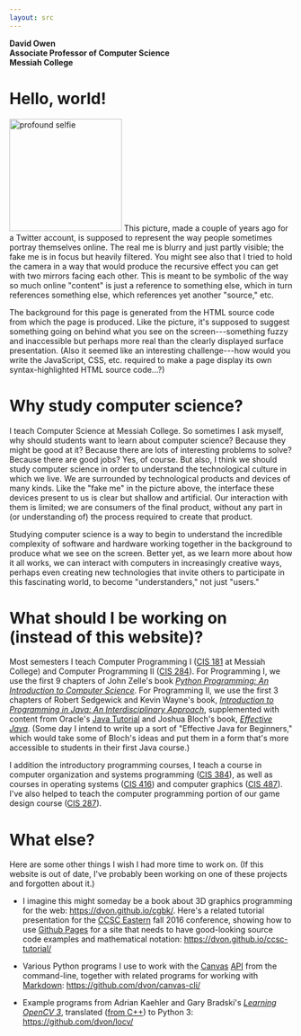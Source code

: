 ```yaml
---
layout: src
---
```


**David Owen**  
**Associate Professor of Computer Science**  
**Messiah College**  

# Hello, world!

<!-- ![profound selfie](/images/crop-and-blur.jpg) -->
<img src="{{ site.baseurl }}/images/crop-and-blur.jpg" alt="profound selfie" style="width:200px">
This picture, made a couple of years ago for a
Twitter account, is supposed to represent the
way people sometimes portray themselves online.
The real me is blurry and just partly visible;
the fake me is in focus but heavily filtered.  You
might see also that I tried to hold the camera in
a way that would produce the recursive effect you can get with
two mirrors facing each other.  This is meant to
be symbolic of the way so much online "content"
is just a reference to something else, which in turn
references something else, which references yet another
"source," etc.

The background for this page is generated from the
HTML source code from which the page is produced.  Like the
picture, it's supposed to suggest something going on
behind what you see on the screen---something fuzzy and inaccessible
but perhaps more real than the clearly displayed surface
presentation.  (Also it seemed like an interesting challenge---how
would you write the JavaScript, CSS, etc. required to make a page
display its own syntax-highlighted HTML source code...?)

# Why study computer science?

I teach Computer Science at Messiah College.  So sometimes I ask
myself, why should students want to learn about computer science?
Because they might be good at it?  Because there are lots of
interesting problems to solve?  Because there are good jobs?  Yes,
of course.  But also, I think we should study computer science
in order to understand the technological culture in which we live.
We are surrounded by technological products and devices of many
kinds.  Like the "fake me" in the picture above, the interface
these devices
present to us is clear but shallow and artificial.  Our interaction
with them is limited; we are consumers of the final
product, without any part in (or understanding of) the process
required to create that product.

Studying computer science is a way to begin
to understand the incredible complexity of software and hardware
working together in the background to produce what we see on the
screen.  Better yet, as we learn more about how it all works, we
can interact with computers in increasingly creative ways,
perhaps even creating new technologies that invite others to
participate in this fascinating world, to become "understanders,"
not just "users."

# What should I be working on (instead of this website)?

Most semesters I teach Computer Programming I
([CIS 181](https://banner.messiah.edu:5000/BANR/mc_bwckctlg.P_EnterCatalog?subject=CIS&course=181)
at Messiah College) and Computer Programming II
([CIS 284](https://banner.messiah.edu:5000/BANR/mc_bwckctlg.P_EnterCatalog?subject=CIS&course=284)).
For Programming I, we use the first 9 chapters of John Zelle's book
[*Python Programming:  An Introduction to Computer Science*](http://mcsp.wartburg.edu/zelle/python/).
For Programming II, we use the first 3 chapters of Robert Sedgewick
and Kevin Wayne's book, [*Introduction to Programming in Java:
An Interdisciplinary Approach*](http://introcs.cs.princeton.edu/java/home/),
supplemented with content from Oracle's
[Java Tutorial](https://docs.oracle.com/javase/tutorial/)
and Joshua Bloch's book,
[*Effective Java*](https://www.pearsonhighered.com/program/Bloch-Effective-Java-2nd-Edition/PGM310651.html).
(Some day I intend to write up a sort of
"Effective Java for Beginners," which would take some of Bloch's
ideas and put them in a form that's more accessible to students
in their first Java course.)

I addition the introductory programming courses, I teach a
course in computer organization and systems programming
([CIS 384](https://banner.messiah.edu:5000/BANR/mc_bwckctlg.P_EnterCatalog?subject=CIS&course=384)),
as well as courses in operating systems
([CIS 416](https://banner.messiah.edu:5000/BANR/mc_bwckctlg.P_EnterCatalog?subject=CIS&course=416))
and computer graphics
([CIS 487](https://banner.messiah.edu:5000/BANR/mc_bwckctlg.P_EnterCatalog?subject=CIS&course=487)).
I've also helped to teach the computer programming portion of
our game design course
([CIS 287](https://banner.messiah.edu:5000/BANR/mc_bwckctlg.P_EnterCatalog?subject=CIS&course=287)).

# What else?

Here are some other things I wish I had more time to work on.
(If this website is out of date, I've probably been working on
one of these projects and forgotten about it.)

-   I imagine this might someday be a book about 3D graphics
    programming for the web: <https://dvon.github.io/cgbk/>.
    Here's a related tutorial presentation for the [CCSC
    Eastern](http://www.ccsc-eastern.org) fall 2016 conference,
    showing how to use [Github Pages](https://pages.github.com)
    for a site that needs to have good-looking source code
    examples and mathematical notation:
    <https://dvon.github.io/ccsc-tutorial/>

-   Various Python programs I use to work with the
    [Canvas](https://www.canvaslms.com/)
    [API](https://api.instructure.com/)
    from the command-line, together with related programs for
    working with
    [Markdown](https://daringfireball.net/projects/markdown/):
    <https://github.com/dvon/canvas-cli/>

-   Example programs from Adrian Kaehler and Gary Bradski's
    [*Learning OpenCV 3*](http://shop.oreilly.com/product/0636920044765.do),
    translated
    ([from C++](https://github.com/oreillymedia/Learning-OpenCV-3_examples))
    to Python 3: <https://github.com/dvon/locv/>

<!-- -   Three new songs:  coming soon... -->

